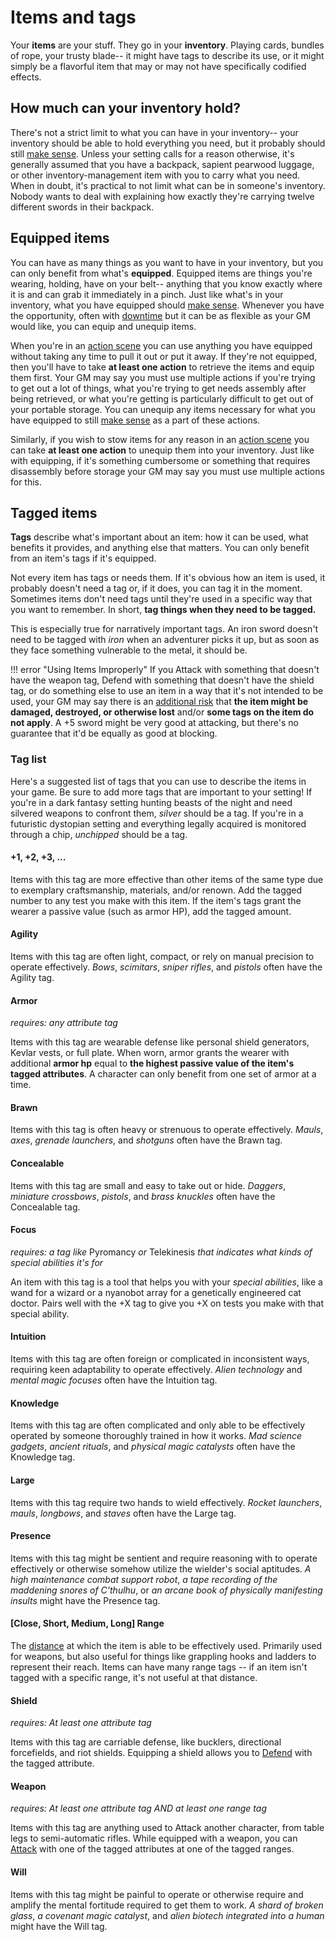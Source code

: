 # Items and tags

Your **items** are your stuff. They go in your **inventory**. Playing cards, bundles of rope, your trusty blade-- it might have tags to describe its use, or it might simply be a flavorful item that may or may not have specifically codified effects.

## How much can your inventory hold?

There's not a strict limit to what you can have in your inventory-- your inventory should be able to hold everything you need, but it probably should still [make sense](../getting_started/index.md#narrative-truth). Unless your setting calls for a reason otherwise, it's generally assumed that you have a backpack, sapient pearwood luggage, or other inventory-management item with you to carry what you need. When in doubt, it's practical to not limit what can be in someone's inventory. Nobody wants to deal with explaining how exactly they're carrying twelve different swords in their backpack.

## Equipped items

You can have as many things as you want to have in your inventory, but you can only benefit from what's **equipped**. Equipped items are things you're wearing, holding, have on your belt-- anything that you know exactly where it is and can grab it immediately in a pinch. Just like what's in your inventory, what you have equipped should [make sense](../getting_started/index.md#narrative-truth). Whenever you have the opportunity, often with [downtime](../gameplay/downtime.md) but it can be as flexible as your GM would like, you can equip and unequip items.

When you're in an [action scene](../gameplay/action.md) you can use anything you have equipped without taking any time to pull it out or put it away. If they're not equipped, then you'll have to take **at least one action** to retrieve the items and equip them first. Your GM may say you must use multiple actions if you're trying to get out a lot of things, what you're trying to get needs assembly after being retrieved, or what you're getting is particularly difficult to get out of your portable storage. You can unequip any items necessary for what you have equipped to still [make sense](../getting_started/index.md#narrative-truth) as a part of these actions.

Similarly, if you wish to stow items for any reason in an [action scene](../gameplay/action.md) you can take **at least one action** to unequip them into your inventory. Just like with equipping, if it's something cumbersome or something that requires disassembly before storage your GM may say you must use multiple actions for this.

## Tagged items

**Tags** describe what's important about an item: how it can be used, what benefits it provides, and anything else that matters. You can only benefit from an item's tags if it's equipped.

Not every item has tags or needs them. If it's obvious how an item is used, it probably doesn't need a tag or, if it does, you can tag it in the moment. Sometimes items don't need tags until they're used in a specific way that you want to remember. In short, **tag things when they need to be tagged.**

This is especially true for narratively important tags. An iron sword doesn't need to be tagged with _iron_ when an adventurer picks it up, but as soon as they face something vulnerable to the metal, it should be.

!!! error "Using Items Improperly"
	If you <i class="ra ra-crossed-swords"></i> Attack with something that doesn't have the weapon tag,  <i class="fa-solid fa-shield"></i> Defend with something that doesn't have the shield tag, or do something else to use an item in a way that it's not intended to be used, your GM may say there is an [additional risk](../gameplay/tests.md#risk-guidelines) that **the item might be damaged, destroyed, or otherwise lost** and/or **some tags on the item do not apply**. A +5 sword might be very good at attacking, but there's no guarantee that it'd be equally as good at blocking.

### Tag list

Here's a suggested list of tags that you can use to describe the items in your game. Be sure to add more tags that are important to your setting! If you're in a dark fantasy setting hunting beasts of the night and need silvered weapons to confront them, _silver_ should be a tag. If you're in a futuristic dystopian setting and everything legally acquired is monitored through a chip, _unchipped_ should be a tag.


#### +1, +2, +3, ...

Items with this tag are more effective than other items of the same type due to exemplary craftsmanship, materials, and/or renown. Add the tagged number to any test you make with this item. If the item's tags grant the wearer a passive value (such as armor HP), add the tagged amount.

#### Agility

Items with this tag are often light, compact, or rely on manual precision to operate effectively. _Bows_, _scimitars_, _sniper rifles_, and _pistols_ often have the Agility tag.

#### Armor

_requires: any attribute tag_

Items with this tag are wearable defense like personal shield generators, Kevlar vests, or full plate. When worn, armor grants the wearer with additional **armor hp** equal to **the highest passive value of the item's tagged attributes**. A character can only benefit from one set of armor at a time.

#### Brawn

Items with this tag is often heavy or strenuous to operate effectively. _Mauls_, _axes_, _grenade launchers_, and _shotguns_ often have the Brawn tag.

#### Concealable

Items with this tag are small and easy to take out or hide. _Daggers_, _miniature crossbows_, _pistols_, and _brass knuckles_ often have the Concealable tag.

#### Focus

_requires: a tag like_ Pyromancy _or_ Telekinesis _that indicates what kinds of special abilities it's for_

An item with this tag is a tool that helps you with your _special abilities_, like a wand for a wizard or a nyanobot array for a genetically engineered cat doctor. Pairs well with the +X tag to give you +X on tests you make with that special ability.

#### Intuition

Items with this tag are often foreign or complicated in inconsistent ways, requiring keen adaptability to operate effectively. _Alien technology_ and _mental magic focuses_ often have the Intuition tag.

#### Knowledge

Items with this tag are often complicated and only able to be effectively operated by someone thoroughly trained in how it works. _Mad science gadgets_, _ancient rituals_, and _physical magic catalysts_ often have the Knowledge tag.

#### Large

Items with this tag require two hands to wield effectively. _Rocket launchers_, _mauls_, _longbows_, and _staves_ often have the Large tag.

#### Presence

Items with this tag might be sentient and require reasoning with to operate effectively or otherwise somehow utilize the wielder's social aptitudes. _A high maintenance combat support robot_, _a tape recording of the maddening snores of C'thulhu_, or _an arcane book of physically manifesting insults_ might have the Presence tag.

#### [Close, Short, Medium, Long] Range

The [distance](../getting_started/index.md#ranges-and-spaces) at which the item is able to be effectively used. Primarily used for weapons, but also useful for things like grappling hooks and ladders to represent their reach. Items can have many range tags -- if an item isn't tagged with a specific range, it's not useful at that distance.

#### Shield

_requires: At least one attribute tag_

Items with this tag are carriable defense, like bucklers, directional forcefields, and riot shields. Equipping a shield allows you to [ <i class="fa-solid fa-shield"></i> Defend](../gameplay/basic_abilities.md#defend) with the tagged attribute.

#### Weapon

_requires: At least one attribute tag AND at least one range tag_

Items with this tag are anything used to <i class="ra ra-crossed-swords"></i> Attack another character, from table legs to semi-automatic rifles. While equipped with a weapon, you can [<i class="ra ra-crossed-swords"></i> Attack](../gameplay/basic_abilities.md#attack) with one of the tagged attributes at one of the tagged ranges.

#### Will

Items with this tag might be painful to operate or otherwise require and amplify the mental fortitude required to get them to work. _A shard of broken glass_, _a covenant magic catalyst_, and _alien biotech integrated into a human_ might have the Will tag.
